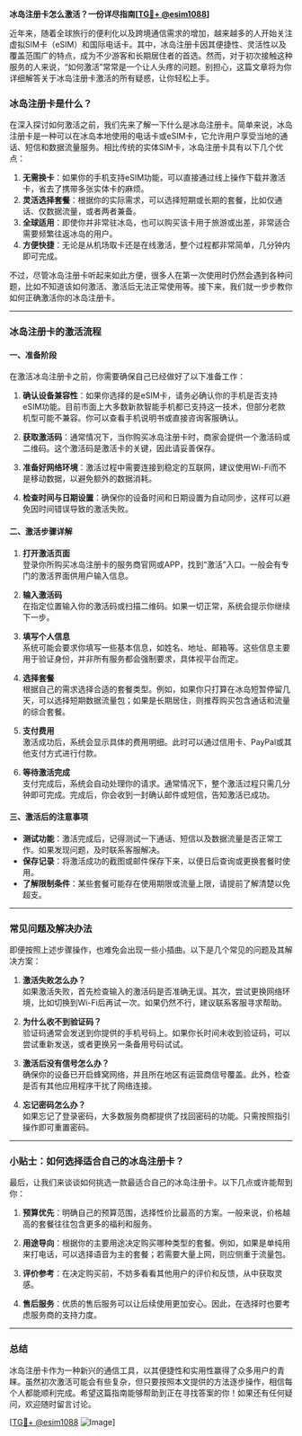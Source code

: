 **冰岛注册卡怎么激活？一份详尽指南[[TG💪+ @esim1088](https://t.me/s/esim1088)]**

近年来，随着全球旅行的便利化以及跨境通信需求的增加，越来越多的人开始关注虚拟SIM卡（eSIM）和国际电话卡。其中，冰岛注册卡因其便捷性、灵活性以及覆盖范围广的特点，成为不少游客和长期居住者的首选。然而，对于初次接触这种服务的人来说，“如何激活”常常是一个让人头疼的问题。别担心，这篇文章将为你详细解答关于冰岛注册卡激活的所有疑惑，让你轻松上手。

### 冰岛注册卡是什么？

在深入探讨如何激活之前，我们先来了解一下什么是冰岛注册卡。简单来说，冰岛注册卡是一种可以在冰岛本地使用的电话卡或eSIM卡，它允许用户享受当地的通话、短信和数据流量服务。相比传统的实体SIM卡，冰岛注册卡具有以下几个优点：

1. **无需换卡**：如果你的手机支持eSIM功能，可以直接通过线上操作下载并激活卡，省去了携带多张实体卡的麻烦。
2. **灵活选择套餐**：根据你的实际需求，可以选择短期或长期的套餐，比如仅通话、仅数据流量，或者两者兼备。
3. **全球适用**：即使你并非常驻冰岛，也可以购买该卡用于旅游或出差，非常适合需要频繁往返冰岛的用户。
4. **方便快捷**：无论是从机场取卡还是在线激活，整个过程都非常简单，几分钟内即可完成。

不过，尽管冰岛注册卡听起来如此方便，很多人在第一次使用时仍然会遇到各种问题，比如不知道该如何激活、激活后无法正常使用等。接下来，我们就一步步教你如何正确激活你的冰岛注册卡。

---

### 冰岛注册卡的激活流程

#### 一、准备阶段

在激活冰岛注册卡之前，你需要确保自己已经做好了以下准备工作：

1. **确认设备兼容性**：如果你选择的是eSIM卡，请务必确认你的手机是否支持eSIM功能。目前市面上大多数新款智能手机都已支持这一技术，但部分老款机型可能不兼容。你可以查看手机说明书或直接咨询客服确认。
   
2. **获取激活码**：通常情况下，当你购买冰岛注册卡时，商家会提供一个激活码或二维码。这个激活码是激活卡的关键，因此请妥善保存。

3. **准备好网络环境**：激活过程中需要连接到稳定的互联网，建议使用Wi-Fi而不是移动数据，以避免额外的数据消耗。

4. **检查时间与日期设置**：确保你的设备时间和日期设置为自动同步，这样可以避免因时间错误导致的激活失败。

#### 二、激活步骤详解

1. **打开激活页面**  
   登录你所购买冰岛注册卡的服务商官网或APP，找到“激活”入口。一般会有专门的激活界面供用户输入信息。

2. **输入激活码**  
   在指定位置输入你的激活码或扫描二维码。如果一切正常，系统会提示你继续下一步。

3. **填写个人信息**  
   系统可能会要求你填写一些基本信息，如姓名、地址、邮箱等。这些信息主要用于验证身份，并非所有服务都会强制要求，具体视平台而定。

4. **选择套餐**  
   根据自己的需求选择合适的套餐类型。例如，如果你只打算在冰岛短暂停留几天，可以选择短期数据流量包；如果是长期居住，则推荐购买包含通话和流量的综合套餐。

5. **支付费用**  
   激活成功后，系统会显示具体的费用明细。此时可以通过信用卡、PayPal或其他支付方式进行付款。

6. **等待激活完成**  
   支付完成后，系统会自动处理你的请求。通常情况下，整个激活过程只需几分钟即可完成。完成后，你会收到一封确认邮件或短信，告知激活已成功。

#### 三、激活后的注意事项

- **测试功能**：激活完成后，记得测试一下通话、短信以及数据流量是否正常工作。如果发现问题，及时联系客服解决。
- **保存记录**：将激活成功的截图或邮件保存下来，以便日后查询或更换套餐时使用。
- **了解限制条件**：某些套餐可能存在使用期限或流量上限，请提前了解清楚以免超支。

---

### 常见问题及解决办法

即便按照上述步骤操作，也难免会出现一些小插曲。以下是几个常见的问题及其解决方案：

1. **激活失败怎么办？**  
   如果激活失败，首先检查输入的激活码是否准确无误。其次，尝试更换网络环境，比如切换到Wi-Fi后再试一次。如果仍然不行，建议联系客服寻求帮助。

2. **为什么收不到验证码？**  
   验证码通常会发送到你提供的手机号码上。如果你长时间未收到验证码，可以尝试重新发送，或者更换另一条备用号码试试。

3. **激活后没有信号怎么办？**  
   确保你的设备已开启蜂窝网络，并且所在地区有运营商信号覆盖。此外，检查是否有其他应用程序干扰了网络连接。

4. **忘记密码怎么办？**  
   如果忘记了登录密码，大多数服务商都提供了找回密码的功能。只需按照指引操作即可重置密码。

---

### 小贴士：如何选择适合自己的冰岛注册卡？

最后，让我们来谈谈如何挑选一款最适合自己的冰岛注册卡。以下几点或许能帮到你：

1. **预算优先**：明确自己的预算范围，选择性价比最高的方案。一般来说，价格越高的套餐往往包含更多的福利和服务。

2. **用途导向**：根据你的主要用途决定购买哪种类型的套餐。例如，如果是单纯用来打电话，可以选择语音为主的套餐；若需要大量上网，则应侧重于流量包。

3. **评价参考**：在决定购买前，不妨多看看其他用户的评价和反馈，从中获取灵感。

4. **售后服务**：优质的售后服务可以让后续使用更加安心。因此，在选择时也要考虑服务商的支持力度。

---

### 总结

冰岛注册卡作为一种新兴的通信工具，以其便捷性和实用性赢得了众多用户的青睐。虽然初次激活可能会有些复杂，但只要按照本文提供的方法逐步操作，相信每个人都能顺利完成。希望这篇指南能够帮助到正在寻找答案的你！如果还有任何疑问，欢迎随时留言讨论。

[[TG💪+ @esim1088](https://t.me/s/esim1088) ![Image](https://i.postimg.cc/4NQfJmqS/Snipaste-2025-05-13-00-14-12.png)]